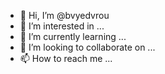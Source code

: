 - 👋 Hi, I’m @bvyedvrou
- 👀 I’m interested in ...
- 🌱 I’m currently learning ...
- 💞️ I’m looking to collaborate on ...
- 📫 How to reach me ...

<!---
bvyedvrou/bvyedvrou is a ✨ special ✨ repository because its `README.md` (this file) appears on your GitHub profile.
You can click the Preview link to take a look at your changes.
--->
